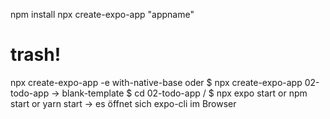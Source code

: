 npm install
npx create-expo-app
"appname"

# trash!
npx create-expo-app -e with-native-base oder 
$ npx create-expo-app 02-todo-app -> blank-template 
$ cd 02-todo-app / 
$ npx expo start or npm start or yarn start -> es öffnet sich expo-cli im Browser 
